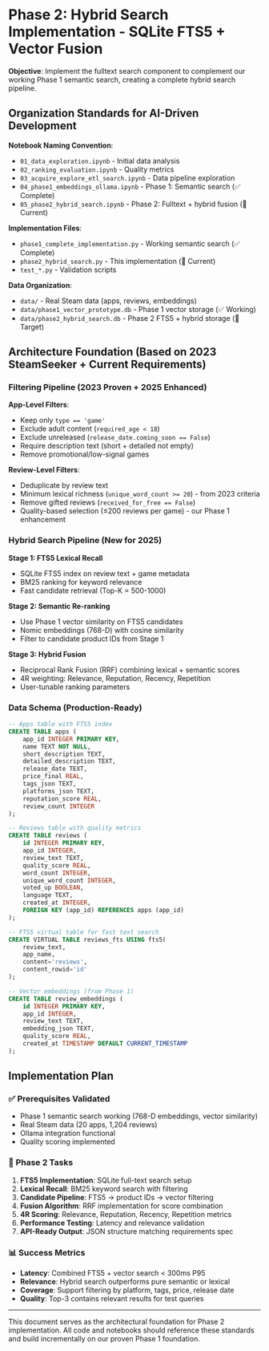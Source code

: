 # Phase 2: Hybrid Search Implementation - SQLite FTS5 + Vector Fusion

**Objective**: Implement the fulltext search component to complement our working Phase 1 semantic search, creating a complete hybrid search pipeline.

## Organization Standards for AI-Driven Development

**Notebook Naming Convention**:
- `01_data_exploration.ipynb` - Initial data analysis
- `02_ranking_evaluation.ipynb` - Quality metrics  
- `03_acquire_explore_etl_search.ipynb` - Data pipeline exploration
- `04_phase1_embeddings_ollama.ipynb` - Phase 1: Semantic search (✅ Complete)
- `05_phase2_hybrid_search.ipynb` - Phase 2: Fulltext + hybrid fusion (🔄 Current)

**Implementation Files**:
- `phase1_complete_implementation.py` - Working semantic search (✅ Complete)
- `phase2_hybrid_search.py` - This implementation (🔄 Current)
- `test_*.py` - Validation scripts

**Data Organization**:
- `data/` - Real Steam data (apps, reviews, embeddings)
- `data/phase1_vector_prototype.db` - Phase 1 vector storage (✅ Working)
- `data/phase2_hybrid_search.db` - Phase 2 FTS5 + hybrid storage (🔄 Target)

## Architecture Foundation (Based on 2023 SteamSeeker + Current Requirements)

### Filtering Pipeline (2023 Proven + 2025 Enhanced)
**App-Level Filters**:
- Keep only `type == 'game'` 
- Exclude adult content (`required_age < 18`)
- Exclude unreleased (`release_date.coming_soon == False`)
- Require description text (short + detailed not empty)
- Remove promotional/low-signal games

**Review-Level Filters**:
- Deduplicate by review text
- Minimum lexical richness (`unique_word_count >= 20`) - from 2023 criteria
- Remove gifted reviews (`received_for_free == False`)
- Quality-based selection (≤200 reviews per game) - our Phase 1 enhancement

### Hybrid Search Pipeline (New for 2025)
**Stage 1: FTS5 Lexical Recall**
- SQLite FTS5 index on review text + game metadata
- BM25 ranking for keyword relevance
- Fast candidate retrieval (Top-K = 500-1000)

**Stage 2: Semantic Re-ranking** 
- Use Phase 1 vector similarity on FTS5 candidates
- Nomic embeddings (768-D) with cosine similarity
- Filter to candidate product IDs from Stage 1

**Stage 3: Hybrid Fusion**
- Reciprocal Rank Fusion (RRF) combining lexical + semantic scores
- 4R weighting: Relevance, Reputation, Recency, Repetition
- User-tunable ranking parameters

### Data Schema (Production-Ready)
```sql
-- Apps table with FTS5 index
CREATE TABLE apps (
    app_id INTEGER PRIMARY KEY,
    name TEXT NOT NULL,
    short_description TEXT,
    detailed_description TEXT,
    release_date TEXT,
    price_final REAL,
    tags_json TEXT,
    platforms_json TEXT,
    reputation_score REAL,
    review_count INTEGER
);

-- Reviews table with quality metrics
CREATE TABLE reviews (
    id INTEGER PRIMARY KEY,
    app_id INTEGER,
    review_text TEXT,
    quality_score REAL,
    word_count INTEGER,
    unique_word_count INTEGER,
    voted_up BOOLEAN,
    language TEXT,
    created_at INTEGER,
    FOREIGN KEY (app_id) REFERENCES apps (app_id)
);

-- FTS5 virtual table for fast text search
CREATE VIRTUAL TABLE reviews_fts USING fts5(
    review_text, 
    app_name,
    content='reviews',
    content_rowid='id'
);

-- Vector embeddings (from Phase 1)
CREATE TABLE review_embeddings (
    id INTEGER PRIMARY KEY,
    app_id INTEGER,
    review_text TEXT,
    embedding_json TEXT,
    quality_score REAL,
    created_at TIMESTAMP DEFAULT CURRENT_TIMESTAMP
);
```

## Implementation Plan

### ✅ Prerequisites Validated
- Phase 1 semantic search working (768-D embeddings, vector similarity)
- Real Steam data (20 apps, 1,204 reviews)  
- Ollama integration functional
- Quality scoring implemented

### 🔄 Phase 2 Tasks
1. **FTS5 Implementation**: SQLite full-text search setup
2. **Lexical Recall**: BM25 keyword search with filtering
3. **Candidate Pipeline**: FTS5 → product IDs → vector filtering
4. **Fusion Algorithm**: RRF implementation for score combination
5. **4R Scoring**: Relevance, Reputation, Recency, Repetition metrics
6. **Performance Testing**: Latency and relevance validation
7. **API-Ready Output**: JSON structure matching requirements spec

### 📊 Success Metrics
- **Latency**: Combined FTS5 + vector search < 300ms P95
- **Relevance**: Hybrid search outperforms pure semantic or lexical
- **Coverage**: Support filtering by platform, tags, price, release date
- **Quality**: Top-3 contains relevant results for test queries

---

This document serves as the architectural foundation for Phase 2 implementation. All code and notebooks should reference these standards and build incrementally on our proven Phase 1 foundation.
